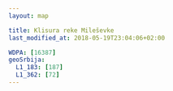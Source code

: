 ```yaml
---
layout: map

title: Klisura reke Mileševke
last_modified_at: 2018-05-19T23:04:06+02:00

WDPA: [16387]
geoSrbija:
  L1_183: [187]
  L1_362: [72]
---
```

